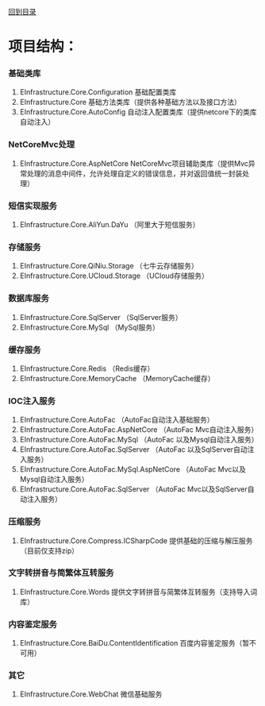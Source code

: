 <a href="https://github.com/zhenlei520/System.Extension.Core/blob/master/Wiki/%e7%9b%ae%e5%bd%95.md">回到目录</a>

# 项目结构：

### 基础类库  
1. EInfrastructure.Core.Configuration 基础配置类库  
2. EInfrastructure.Core 基础方法类库（提供各种基础方法以及接口方法）  
3. EInfrastructure.Core.AutoConfig 自动注入配置类库（提供netcore下的类库自动注入）

### NetCoreMvc处理
1. EInfrastructure.Core.AspNetCore  NetCoreMvc项目辅助类库（提供Mvc异常处理的消息中间件，允许处理自定义的错误信息，并对返回值统一封装处理）  

### 短信实现服务
1. EInfrastructure.Core.AliYun.DaYu （阿里大于短信服务）

### 存储服务
1. EInfrastructure.Core.QiNiu.Storage （七牛云存储服务）
2. EInfrastructure.Core.UCloud.Storage （UCloud存储服务）

### 数据库服务
1. EInfrastructure.Core.SqlServer （SqlServer服务）
2. EInfrastructure.Core.MySql （MySql服务）

### 缓存服务
1. EInfrastructure.Core.Redis （Redis缓存）
2. EInfrastructure.Core.MemoryCache （MemoryCache缓存）

### IOC注入服务
1. EInfrastructure.Core.AutoFac （AutoFac自动注入基础服务）
2. EInfrastructure.Core.AutoFac.AspNetCore （AutoFac Mvc自动注入服务）
3. EInfrastructure.Core.AutoFac.MySql （AutoFac 以及Mysql自动注入服务）
4. EInfrastructure.Core.AutoFac.SqlServer （AutoFac 以及SqlServer自动注入服务）  
5. EInfrastructure.Core.AutoFac.MySql.AspNetCore （AutoFac  Mvc以及Mysql自动注入服务）
6. EInfrastructure.Core.AutoFac.SqlServer （AutoFac Mvc以及SqlServer自动注入服务）  

### 压缩服务
1. EInfrastructure.Core.Compress.ICSharpCode 提供基础的压缩与解压服务（目前仅支持zip）

### 文字转拼音与简繁体互转服务
1. EInfrastructure.Core.Words 提供文字转拼音与简繁体互转服务（支持导入词库）

### 内容鉴定服务
1. EInfrastructure.Core.BaiDu.ContentIdentification 百度内容鉴定服务（暂不可用）

### 其它
1. EInfrastructure.Core.WebChat 微信基础服务
